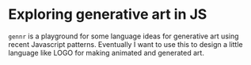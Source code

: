 # Exploring generative art in JS

`gennr` is a playground for some language ideas for generative art using recent Javascript patterns. Eventually I want to use this to design a little language like LOGO for making animated and generated art.

